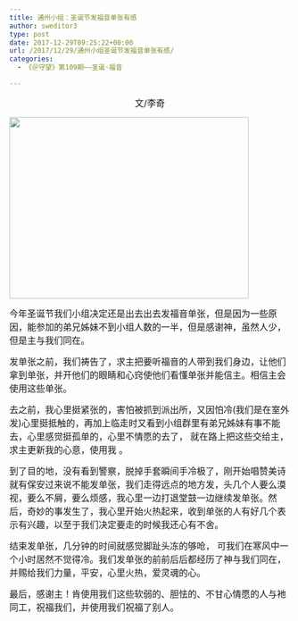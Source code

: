 ```yaml
---
title: 通州小组：圣诞节发福音单张有感
author: sweditor3
type: post
date: 2017-12-29T09:25:22+00:00
url: /2017/12/29/通州小组圣诞节发福音单张有感/
categories:
  - 《＠守望》第109期——圣诞·福音

---
```

<p style="text-align: center;">
  <span style="font-size: 12pt;">文/李奇</span>
</p>

<img class="aligncenter  wp-image-16248" src="http://t5.shwchurch.org/wp-content/uploads/2017/12/微信图片_20171229154850.jpg" alt="" width="429" height="325" />

<span style="font-size: 12pt;">今年圣诞节我们小组决定还是出去出去发福音单张，但是因为一些原因，能参加的弟兄姊妹不到小组人数的一半，但是感谢神，虽然人少，但是主与我们同在。</span>

<span style="font-size: 12pt;">发单张之前，我们祷告了，求主把要听福音的人带到我们身边，让他们拿到单张，并开他们的眼睛和心窍使他们看懂单张并能信主。相信主会使用这些单张。</span>

<span style="font-size: 12pt;">去之前，我心里挺紧张的，害怕被抓到派出所，又因怕冷(我们是在室外发)心里挺抵触的，再加上临走时又看到小组群里有弟兄姊妹有事不能去，心里感觉挺孤单的，心里不情愿的去了， 就在路上把这些交给主，求主更新我的心意，使用我 。</span>

<span style="font-size: 12pt;">到了目的地，没有看到警察，脱掉手套瞬间手冷极了，刚开始唱赞美诗就有保安过来说不能发单张，我们走得远点的地方发，头几个人要么漠视，要么不屑，要么烦感，我心里一边打退堂鼓一边继续发单张。然后，奇妙的事发生了，我心里开始火热起来，收到单张的人有好几个表示有兴趣，以至于我们决定要走的时候我还心有不舍。</span>

<span style="font-size: 12pt;">结束发单张，几分钟的时间就感觉脚趾头冻的够呛， 可我们在寒风中一个小时居然不觉得冷。我们发单张的前前后后都经历了神与我们同在，并赐给我们力量，平安，心里火热，爱灵魂的心。</span>

<span style="font-size: 12pt;">最后，感谢主！肯使用我们这些软弱的、胆怯的、不甘心情愿的人与衪同工，祝福我们，并使用我们祝福了别人。</span>